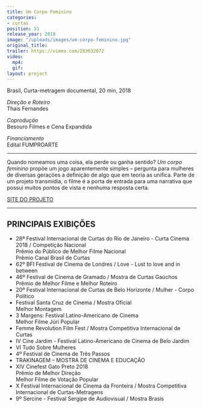 ```yaml
---
title: Um Corpo Feminino
categories:
- curtas
position: 51
release_year: 2018
image: "/uploads/images/um-corpo-feminino.jpg"
original_title: 
trailer: https://vimeo.com/283032072
video:
  mp4: 
  gif: 
layout: project
---
```


Brasil, Curta-metragem documental, 20 min, 2018

_Direção e Roteiro_  
Thais Fernandes

_Coprodução_  
Besouro Filmes e Cena Expandida

_Financiamento_  
Edital FUMPROARTE

---

Quando nomeamos uma coisa, ela perde ou ganha sentido? _Um corpo feminino_ propõe um jogo aparentemente simples – pergunta para mulheres de diversas gerações a definição de algo que em teoria as unifica. Parte de um projeto transmídia, o filme é a porta de entrada para uma narrativa que possui muitos pontos de vista e nenhuma resposta certa.

[SITE DO PROJETO](http://www.afemalebodyproject.com/index-port.php#top)

---

## PRINCIPAIS EXIBIÇÕES

- 28ª Festival Internacional de Curtas do Rio de Janeiro - Curta Cinema 2018 / Competição Nacional  
  Prêmio do Público de Melhor Filme Nacional  
  Prêmio Canal Brasil de Curtas
- 62º BFI Festival de Cinema de Londres / Love - Lust to love and in between
- 46º Festival de Cinema de Gramado / Mostra de Curtas Gaúchos  
  Prêmio de Melhor Filme e Melhor Roteiro
- 20º Festival Internacional de Curtas de Belo Horizonte / Mulher - Corpo Político
- Festival Santa Cruz de Cinema / Mostra Oficial  
  Melhor Montagem
- 3 Margens: Festival Latino-Americano de Cinema  
  Melhor Filme Júri Popular
- Femme Revolution Film Fest / Mostra Competitiva Internacional de Curtas
- IV Cine Jardim - Festival Latino-Americano de Cinema de Belo Jardim
- VI Tudo Sobre Mulheres
- 4º Festival de Cinema de Três Passos
- TRAKINAGEM – MOSTRA DE CINEMA E EDUCAÇÃO
- XIV Cinefest Gato Preto 2018  
  Prêmio de Melhor Direção  
  Melhor Filme de Votação Popular
- X Festival Internacional de Cinema da Fronteira / Mostra Competitiva Internacional de Curtas-Metragens
- 9º Sercine - Festival Sergipe de Audiovisual / Mostra Brasis

